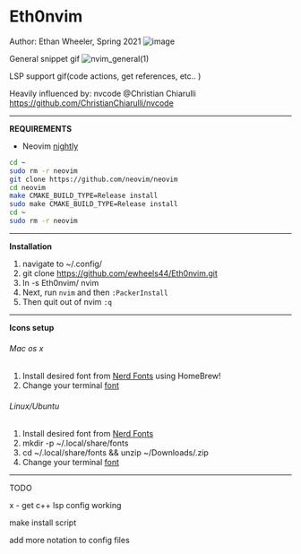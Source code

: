 # Eth0nvim
Author: Ethan Wheeler, Spring 2021
![image](https://user-images.githubusercontent.com/31321251/112733273-e0461180-8f0c-11eb-9c4d-d3775389faf4.png)

General snippet gif
![nvim_general(1)](https://user-images.githubusercontent.com/31321251/112737285-522b5480-8f27-11eb-8f03-ebda9b506df4.gif)



LSP support gif(code actions, get references, etc.. )


Heavily influenced by: nvcode @Christian Chiarulli
https://github.com/ChristianChiarulli/nvcode

----------------------------------------------------------------------

**REQUIREMENTS**
- Neovim [nightly](https://github.com/neovim/neovim/wiki/Building-Neovim#quick-start)
``` bash
cd ~
sudo rm -r neovim
git clone https://github.com/neovim/neovim
cd neovim
make CMAKE_BUILD_TYPE=Release install
sudo make CMAKE_BUILD_TYPE=Release install
cd ~
sudo rm -r neovim
```

----------------------------------------------------------------------

**Installation**
1. navigate to ~/.config/
2. git clone https://github.com/ewheels44/Eth0nvim.git
3. ln -s Eth0nvim/ nvim
4. Next, run `nvim` and then `:PackerInstall`
5. Then quit out of nvim `:q`

----------------------------------------------------------------------

**Icons setup**
###### Mac os x 
  1. Install desired font from [Nerd Fonts](https://github.com/ryanoasis/nerd-fonts#option-4-homebrew-fonts) using HomeBrew!
  2. Change your terminal [font](https://www.foxinfotech.in/2019/05/how-to-change-terminal-color-and-font-in-macos-mojave.html)

###### Linux/Ubuntu 
  1. Install desired font from [Nerd Fonts](https://www.nerdfonts.com/font-downloads)
  2. mkdir -p ~/.local/share/fonts
  3. cd ~/.local/share/fonts && unzip ~/Downloads/<Font Name>.zip
  4. Change your terminal [font](https://vitux.com/how-to-change-your-ubuntu-terminals-font-size/)

----------------------------------------------------------------------

TODO

x - get c++ lsp config working

make install script

add more notation to config files
